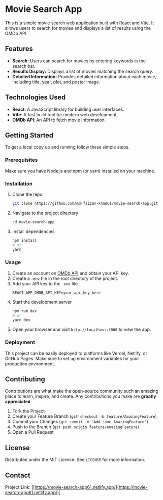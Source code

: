 
# Movie Search App

This is a simple movie search web application built with React and Vite. It allows users to search for movies and displays a list of results using the OMDb API.

## Features

- **Search:** Users can search for movies by entering keywords in the search bar.
- **Results Display:** Displays a list of movies matching the search query.
- **Detailed Information:** Provides detailed information about each movie, including title, year, plot, and poster image.

## Technologies Used

- **React**: A JavaScript library for building user interfaces.
- **Vite**: A fast build tool for modern web development.
- **OMDb API**: An API to fetch movie information.

## Getting Started

To get a local copy up and running follow these simple steps.

### Prerequisites

Make sure you have Node.js and npm (or yarn) installed on your machine.

### Installation

1. Clone the repo
   ```sh
   git clone https://github.com/md-faizan-khan61/movie-search-app.git
   ```
2. Navigate to the project directory
   ```sh
   cd movie-search-app
   ```
3. Install dependencies
   ```sh
   npm install
   # or
   yarn
   ```

### Usage

1. Create an account on [OMDb API](http://www.omdbapi.com/apikey.aspx) and obtain your API key.
2. Create a `.env` file in the root directory of the project.
3. Add your API key to the `.env` file
   ```env
   REACT_APP_OMDB_API_KEY=your_api_key_here
   ```
4. Start the development server
   ```sh
   npm run dev
   # or
   yarn dev
   ```
5. Open your browser and visit `http://localhost:3000` to view the app.

### Deployment

This project can be easily deployed to platforms like Vercel, Netlify, or GitHub Pages. Make sure to set up environment variables for your production environment.

## Contributing

Contributions are what make the open-source community such an amazing place to learn, inspire, and create. Any contributions you make are **greatly appreciated**.

1. Fork the Project
2. Create your Feature Branch (`git checkout -b feature/AmazingFeature`)
3. Commit your Changes (`git commit -m 'Add some AmazingFeature'`)
4. Push to the Branch (`git push origin feature/AmazingFeature`)
5. Open a Pull Request

## License

Distributed under the MIT License. See `LICENSE` for more information.

## Contact

Project Link: [[https://movie-search-app61.netlify.app/](https://movie-search-app61.netlify.app/)]
